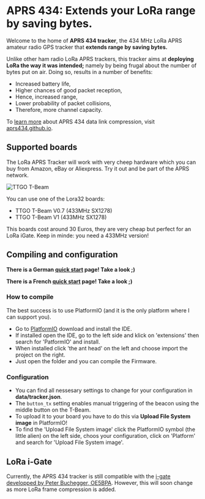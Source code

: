 # APRS 434: Extends your LoRa range by saving bytes.
Welcome to the home of **APRS 434 tracker**, the 434 MHz LoRa APRS amateur radio GPS tracker that **extends range by saving bytes.**

Unlike other ham radio LoRa APRS trackers, this tracker aims at **deploying LoRa the way it was intended;** namely by being frugal about the number of bytes put on air. Doing so, results in a number of benefits:

- Increased battery life,
- Higher chances of good packet reception,
- Hence, increased range,
- Lower probability of packet collisions,
- Therefore, more channel capacity.

To [learn more](https://aprs434.github.io) about APRS 434 data link compression, visit [aprs434.github.io](https://aprs434.github.io).


## Supported boards
The LoRa APRS Tracker will work with very cheep hardware which you can buy from Amazon, eBay or Aliexpress.
Try it out and be part of the APRS network.

![TTGO T-Beam](pics/Tracker.png)

You can use one of the Lora32 boards:

- TTGO T-Beam V0.7 (433MHz SX1278)
- TTGO T-Beam V1 (433MHz SX1278)

This boards cost around 30 Euros, they are very cheap but perfect for an LoRa iGate.
Keep in minde: you need a 433MHz version!


## Compiling and configuration

**There is a German [quick start](https://www.lora-aprs.info/docs/LoRa_APRS_iGate/quick-start-guide/) page! Take a look ;)**

**There is a French [quick start](http://www.f5kmy.fr/spip.php?article509) page! Take a look ;)**

### How to compile

The best success is to use PlatformIO (and it is the only platform where I can support you). 

- Go to [PlatformIO](https://platformio.org/) download and install the IDE. 
- If installed open the IDE, go to the left side and klick on 'extensions' then search for 'PatformIO' and install.
- When installed click 'the ant head' on the left and choose import the project on the right.
- Just open the folder and you can compile the Firmware.


### Configuration
- You can find all nessesary settings to change for your configuration in **data/tracker.json**.
- The `button_tx` setting enables manual triggering of the beacon using the middle button on the T-Beam.
- To upload it to your board you have to do this via **Upload File System image** in PlatformIO!
- To find the 'Upload File System image' click the PlatformIO symbol (the little alien) on the left side, choos your configuration, click on 'Platform' and search for 'Upload File System image'.


## LoRa i-Gate
Currently, the APRS&nbsp;434 tracker is still compatible with the [i-gate developped by Peter Buchegger, OE5BPA](https://github.com/lora-aprs/LoRa_APRS_iGate). However, this will soon change as more LoRa frame compression is added.
